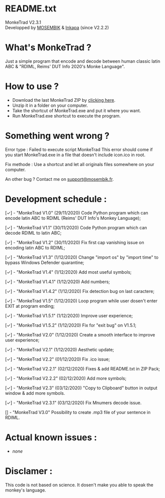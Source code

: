 # README.txt

MonkeTrad V2.3.1 <br>
Developped by <a href="https://github.com/MOSEMBIK">MOSEMBIK</a> & <a href="https://github.com/Inkapa">Inkapa</a> (since V2.2.2)

# What's MonkeTrad ?
Just a simple program that encode and decode between human classic latin ABC & "RDIML, Reims' DUT Info 2020's Monke Language".
    
# How to use ?
- Download the last MonkeTrad ZIP by <a href="https://github.com/MOSEMBIK/MonkeTrad/releases">clicking here</a>.
- Unzip it in a folder on your computer.
- Take the shortcut of MonkeTrad.exe and put it where you want.
- Run MonkeTrad.exe shortcut to execute the program.

# Something went wrong ?
<p>
Error type : Failed to execute script MonkeTrad
<t>This error should come if you start MonkeTrad.exe in a file that doesn't include icon.ico in root.
        
Fix methode :
<t>Use a shortcut and let all originals files somewhere on your computer.

An other bug ?
<t>Contact me on support@mosembik.fr.
</p>

# Development schedule :
[✓] - "MonkeTrad V1.0"    (29/11/2020)
<t><t>Code Python program which can encode latin ABC to RDIML (Reims' DUT Info's Monkey Language);

[✓] - "MonkeTrad V1.1"    (30/11/2020)
<t><t>Code Python program which can decode RDIML to latin ABC;

[✓] - "MonkeTrad V1.2"    (30/11/2020)
<t><t>Fix first cap vanishing issue on encoding latin ABC to RDIML;

[✓] - "MonkeTrad V1.3"    (1/12/2020)
<t><t>Change "import os" by "import time" to bypass Windows Defender quarantine;

[✓] - "MonkeTrad V1.4"    (1/12/2020)
<t><t>Add most useful symbols;

[✓] - "MonkeTrad V1.4.1"    (1/12/2020)
<t><t>Add numbers;

[✓] - "MonkeTrad V1.4.2"    (1/12/2020)
<t><t>Fix detection bug on last caractere;

[✓] - "MonkeTrad V1.5"    (1/12/2020)
<t><t>Loop program while user dosen't enter EXIT at program ending;

[✓] - "MonkeTrad V1.5.1"    (1/12/2020)
<t><t>Improve user experience;

[✓] - "MonkeTrad V1.5.2"    (1/12/2020)
<t><t>Fix for "exit bug" on V1.5.1;

[✓] - "MonkeTrad V2.0"    (1/12/2020)
<t><t>Create a smooth interface to improve user experience;

[✓] - "MonkeTrad V2.1"    (1/12/2020)
<t><t>Aesthetic update;

[✓] - "MonkeTrad V2.2"    (01/12/2020)
<t><t>Fix .ico issue;

[✓] - "MonkeTrad V2.2.1"  (02/12/2020)
<t><t>Fixes & add README.txt in ZIP Pack;

[✓] - "MonkeTrad V2.2.2"  (02/12/2020)
<t><t>Add more symbols;

[✓] - "MonkeTrad V2.3"  (03/12/2020)
<t><t>"Copy to Clipboard" button in output window & add more symbols.

[✓] - "MonkeTrad V2.3.1"  (03/12/2020)
<t><t>Fix Mnumers decode issue.

[] - "MonkeTrad V3.0"
<t><t>Possibility to create .mp3 file of your sentence in RDIML.

# Actual known issues :
- _none_

# Disclamer :
This code is not based on science. It dosen't make you able to speak the monkey's language.
